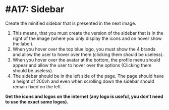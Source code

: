 # #A17: Sidebar

Create the minified sidebar that is presented in the next image.

1. This means, that you must create the version of the sidebar that is in the right of the image (where you only display the icons and on hover show the label).
2. When you hover over the top blue logo, you must show the 4 brands and allow the user to hover over them (clicking them should be useless).
3. When you hover over the avatar at the bottom, the profile menu should appear and allow the user to hover over the options (Clicking them should be useless).
4. The sidebar should be in the left side of the page. The page should have a height of 200vh and even when scrolling down the sidebar should remain fixed on the left.

**Get the icons and logos on the internet (any logo is useful, you don’t need to use the exact same logos).**
